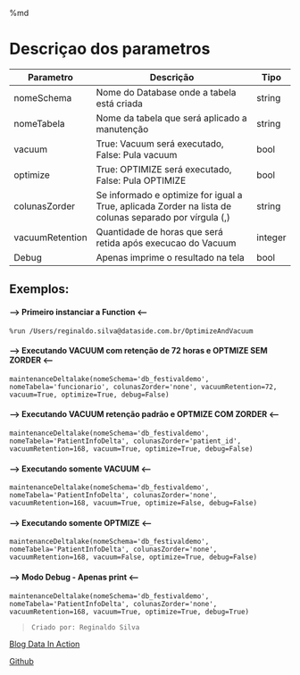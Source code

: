 
%md
<h1>Descriçao dos parametros </h1>

| Parametro  | Descrição | Tipo
| ------------- | ------------- | ------------- |
| nomeSchema  | Nome do Database onde a tabela está criada  | string |
| nomeTabela  | Nome da tabela que será aplicado a manutenção  | string |
| vacuum  | True: Vacuum será executado, False: Pula vacuum  | bool |
| optimize  | True: OPTIMIZE será executado, False: Pula OPTIMIZE   | bool |
| colunasZorder  | Se informado e optimize for igual a True, aplicada Zorder na lista de colunas separado por vírgula (,)  | string |
| vacuumRetention  | Quantidade de horas que será retida após execucao do Vacuum  | integer |
| Debug  | Apenas imprime o resultado na tela  | bool |

<h2> Exemplos: </h2>

#### --> Primeiro instanciar a Function <--
`` %run /Users/reginaldo.silva@dataside.com.br/OptimizeAndVacuum ``

#### --> Executando VACUUM com retenção de 72 horas e OPTMIZE SEM ZORDER <--
``maintenanceDeltalake(nomeSchema='db_festivaldemo', nomeTabela='funcionario', colunasZorder='none', vacuumRetention=72, vacuum=True, optimize=True, debug=False)``

#### --> Executando VACUUM retenção padrão e OPTMIZE COM ZORDER <--
``maintenanceDeltalake(nomeSchema='db_festivaldemo', nomeTabela='PatientInfoDelta', colunasZorder='patient_id', vacuumRetention=168, vacuum=True, optimize=True, debug=False)``

#### --> Executando somente VACUUM <--
``maintenanceDeltalake(nomeSchema='db_festivaldemo', nomeTabela='PatientInfoDelta', colunasZorder='none', vacuumRetention=168, vacuum=True, optimize=False, debug=False)``

#### --> Executando somente OPTMIZE <--
``maintenanceDeltalake(nomeSchema='db_festivaldemo', nomeTabela='PatientInfoDelta', colunasZorder='none', vacuumRetention=168, vacuum=False, optimize=True, debug=False)``

#### --> Modo Debug - Apenas print <--
``maintenanceDeltalake(nomeSchema='db_festivaldemo', nomeTabela='PatientInfoDelta', colunasZorder='none', vacuumRetention=168, vacuum=True, optimize=True, debug=True)``

>``Criado por: Reginaldo Silva``

[Blog Data In Action](https://datainaction.dev/)

[Github](https://github.com/reginaldosilva27)
